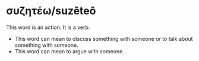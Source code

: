 # συζητέω/suzēteō
This word is an action. It is a verb.

* This word can mean to discuss something with someone or to talk about something with someone.
* This word can mean to argue with someone. 
